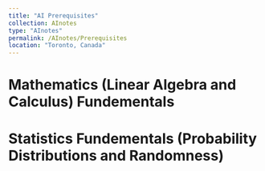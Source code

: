 ```yaml
---
title: "AI Prerequisites"
collection: AInotes
type: "AInotes"
permalink: /AInotes/Prerequisites
location: "Toronto, Canada"
---
```


# Mathematics (Linear Algebra and Calculus) Fundementals

# Statistics Fundementals (Probability Distributions and Randomness)